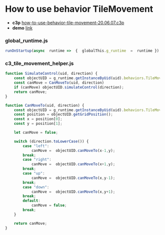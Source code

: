 # How to use behavior TileMovement

* **c3p** [how-to-use-behavior-tile-movement-20.06.07.c3p](source/c3p/how-to-use-behavior-tile-movement-20.06.07.c3p)
* **demo** [link](demo)

### global_runtime.js

```javascript
runOnStartup(async  runtime =>  {  globalThis.g_runtime  =  runtime })
```

### c3_tile_movement_helper.js

```javascript
function SimulateControl(uid, direction) {
	const objectUID = g_runtime.getInstanceByUid(uid).behaviors.TileMovement;
	const canMove = CanMoveTo(uid, direction)
	if (canMove) objectUID.simulateControl(direction);
	return canMove;
}

function CanMoveTo(uid, direction) {
	const objectUID = g_runtime.getInstanceByUid(uid).behaviors.TileMovement;
	const position = objectUID.getGridPosition();
	const x = position[0];
	const y = position[1];

	let canMove = false;

	switch (direction.toLowerCase()) {
		case "left":
			canMove =  objectUID.canMoveTo(x-1,y);
		break;
		case "right":
			canMove =  objectUID.canMoveTo(x+1,y);
		break;
		case "up":
			canMove =  objectUID.canMoveTo(x,y-1);
		break;
		case "down":
			canMove =  objectUID.canMoveTo(x,y+1);
		break;
		default:
			canMove = false;
		break;
	}

	return canMove;
}
```
